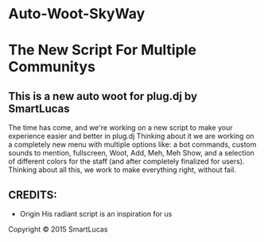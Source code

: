 Auto-Woot-SkyWay
=============
The New Script For Multiple Communitys
======================================
This is a new auto woot for plug.dj by SmartLucas
------------------------------------------------- 
The time has come, and we're working on a new script to make your experience easier and better in plug.dj 
Thinking about it we are working on a completely new menu with multiple options like: a bot commands, custom sounds to mention, fullscreen, Woot, Add, Meh, Meh Show, and a selection of different colors for the staff (and after completely finalized for users). 
Thinking about all this, we work to make everything right, without fail.

CREDITS:
-------
- Origin His radiant script is an inspiration for us

Copyright &copy; 2015 SmartLucas
